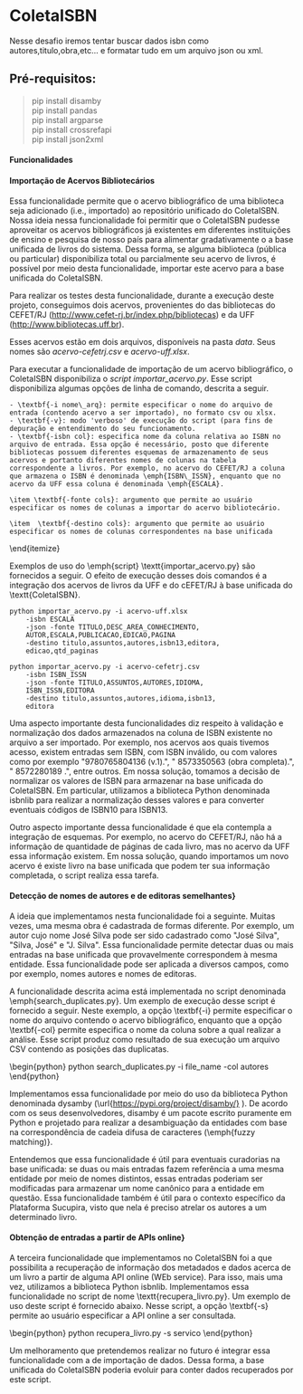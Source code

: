 # ColetaISBN

Nesse desafio iremos tentar buscar dados isbn como autores,titulo,obra,etc... e formatar tudo em um arquivo json ou xml.

## Pré-requisitos:

>pip install disamby<br />
>pip install pandas<br />
>pip install argparse<br />
>pip install crossrefapi<br />
>pip install json2xml<br />

#### Funcionalidades

#### Importação de Acervos Bibliotecários

Essa funcionalidade permite que o acervo bibliográfico de uma biblioteca seja adicionado (i.e., importado) ao repositório unificado do ColetaISBN. Nossa ideia nessa funcionalidade foi permitir que o ColetaISBN pudesse aproveitar os acervos bibliográficos já existentes em diferentes instituições de ensino e pesquisa de nosso país para alimentar gradativamente o a base unificada de livros do sistema. Dessa forma, se alguma biblioteca (pública ou particular) disponibiliza total ou parcialmente seu acervo de livros, é possível por meio desta funcionalidade, importar este acervo para a base unificada do ColetaISBN.

Para realizar os testes desta funcionalidade, durante a execução deste projeto, conseguimos dois acervos, provenientes do das bibliotecas do CEFET/RJ (http://www.cefet-rj.br/index.php/bibliotecas) e da UFF (http://www.bibliotecas.uff.br). 

Esses acervos estão em dois arquivos, disponíveis na pasta *data*. Seus nomes são *acervo-cefetrj.csv* e *acervo-uff.xlsx*.

Para executar a funcionalidade de importação de um acervo bibliográfico, o ColetaISBN disponibiliza o *script* *importar_acervo.py*. Esse script disponibiliza algumas opções de linha de comando, descrita a seguir.

    - \textbf{-i nome\_arq}: permite especificar o nome do arquivo de entrada (contendo acervo a ser importado), no formato csv ou xlsx.
    - \textbf{-v}: modo 'verboso' de execução do script (para fins de depuração e entendimento do seu funcionamento.
    - \textbf{-isbn col}: especifica nome da coluna relativa ao ISBN no arquivo de entrada. Essa opção é necessário, posto que diferente bibliotecas possuem diferentes esquemas de armazenamento de seus acervos e portanto diferentes nomes de colunas na tabela correspondente a livros. Por exemplo, no acervo do CEFET/RJ a coluna que armazena o ISBN é denominada \emph{ISBN\_ISSN}, enquanto que no acervo da UFF essa coluna é denominada \emph{ESCALA}.
    
    \item \textbf{-fonte cols}: argumento que permite ao usuário especificar os nomes de colunas a importar do acervo bibliotecário.
    
    \item  \textbf{-destino cols}: argumento que permite ao usuário especificar os nomes de colunas correspondentes na base unificada
\end{itemize}

Exemplos de uso do \emph{script} \textt{importar\_acervo.py} são fornecidos a seguir. O efeito de execução desses dois comandos é a integração dos acervos de livros da UFF e do cEFET/RJ à base unificada do \textt{ColetaISBN}. 

```
python importar_acervo.py -i acervo-uff.xlsx 
    -isbn ESCALA 
    -json -fonte TITULO,DESC_AREA_CONHECIMENTO,
    AUTOR,ESCALA,PUBLICACAO,EDICAO,PAGINA 
    -destino titulo,assuntos,autores,isbn13,editora,
    edicao,qtd_paginas
```

```
python importar_acervo.py -i acervo-cefetrj.csv 
    -isbn ISBN_ISSN 
    -json -fonte TITULO,ASSUNTOS,AUTORES,IDIOMA,
    ISBN_ISSN,EDITORA
    -destino titulo,assuntos,autores,idioma,isbn13,
    editora
```

Uma aspecto importante desta funcionalidades diz respeito à validação e normalização dos dados armazenados na coluna de ISBN existente no arquivo a ser importado. Por exemplo, nos acervos aos quais tivemos acesso, existem entradas sem ISBN, com ISBN inválido, ou com valores como por exemplo "9780765804136 (v.1).", " 8573350563 (obra completa).", " 8572280189 .", entre outros. Em nossa solução, tomamos a decisão de normalizar os valores de ISBN para armazenar na base unificada do ColetaISBN. Em particular, utilizamos a biblioteca Python denominada isbnlib para realizar a normalização desses valores e para converter eventuais códigos de ISBN10 para ISBN13.

Outro aspecto importante dessa funcionalidade é que ela contempla a integração de esquemas. Por exemplo, no acervo do CEFET/RJ, não há a informação de quantidade de páginas de cada livro, mas no acervo da UFF essa informação existem. Em nossa solução, quando importamos um novo acervo é existe livro na base unificada que podem ter sua informação completada, o script realiza essa tarefa.

#### Detecção de nomes de autores e de editoras semelhantes}

A ideia que implementamos nesta funcionalidade foi a seguinte. Muitas vezes, uma mesma obra é cadastrada de formas diferente. Por exemplo, um autor cujo nome José Silva pode ser sido cadastrado como "José Silva", "Silva, José" e "J. Silva". Essa funcionalidade permite detectar duas ou mais entradas na base unificada que provavelmente correspondem à mesma entidade. Essa funcionalidade pode ser aplicada a diversos campos, como por exemplo, nomes autores e nomes de editoras. 

A funcionalidade descrita acima está implementada no script denominada \emph{search\_duplicates.py}. Um exemplo de execução desse script é fornecido a seguir. Neste exemplo, a opção \textbf{-i} permite especificar o nome do arquivo contendo o acervo bibliográfico, enquanto que a opção \textbf{-col} permite especifica o nome da coluna sobre a qual realizar a análise. Esse script produz como resultado de sua execução um arquivo CSV contendo as posições das duplicatas.

\begin{python}
python search_duplicates.py -i file_name 
    -col autores 
\end{python}

Implementamos essa funcionalidade por meio do uso da biblioteca Python denominada dysamby (\url{https://pypi.org/project/disamby/}
). De acordo com os seus desenvolvedores, 
disamby é um pacote escrito puramente em Python e projetado para realizar a desambiguação da entidades com base na correspondência de cadeia difusa de caracteres (\emph{fuzzy matching)}.

Entendemos que essa funcionalidade é útil para eventuais curadorias na base unificada: se duas ou mais entradas fazem referência a uma mesma entidade por meio de nomes distintos, essas entradas poderiam ser modificadas para armazenar um nome canônico para a entidade em questão. Essa funcionalidade também é útil para o contexto específico da Plataforma Sucupira, visto que nela é preciso atrelar os autores a um determinado livro.

#### Obtenção de entradas a partir de APIs online}

A terceira funcionalidade que implementamos no ColetaISBN foi a que possibilita a recuperação de informação dos metadados e dados acerca de um livro a partir de alguma API online (WEb service). Para isso, mais uma vez, utilizamos a biblioteca Python isbnlib. Implementamos essa funcionalidade no script de nome \textt{recupera\_livro.py}. Um exemplo de uso deste script é fornecido abaixo. Nesse script, a opção \textbf{-s} permite ao usuário especificar a API online a ser consultada. 

\begin{python}
python recupera\_livro.py -s servico
\end{python}

Um melhoramento que pretendemos realizar no futuro é integrar essa funcionalidade com a de importação de dados. Dessa forma, a base unificada do ColetaISBN poderia evoluir para conter dados recuperados por este script.











